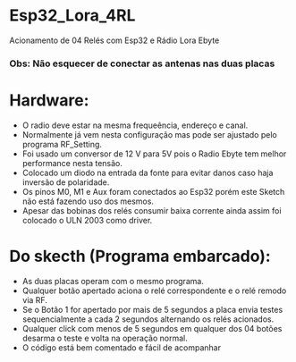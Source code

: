 # Esp32_Lora_4RL
Acionamento de 04 Relés com Esp32 e Rádio Lora Ebyte
### Obs: Não esquecer de conectar as antenas nas duas placas
# Hardware:
- O radio deve estar na mesma frequeência, endereço e canal.
- Normalmente já vem nesta configuração mas pode ser ajustado pelo programa RF_Setting.
- Foi usado um conversor de 12 V para 5V pois o Radio Ebyte tem melhor performance nesta tensão.
- Colocado um diodo na entrada da fonte para evitar danos caso haja inversão de polaridade.
- Os pinos M0, M1 e Aux foram conectados ao Esp32 porém este Sketch não está fazendo uso dos mesmos.
- Apesar das bobinas dos relés consumir baixa corrente ainda assim foi colocado o ULN 2003 como driver.
# Do skecth (Programa embarcado):
- As duas placas operam com o mesmo programa.
- Qualquer botão apertado aciona o relé correspondente e o relé remodo via RF.
- Se o Botão 1 for apertado por mais de 5 segundos a placa envia testes sequencialmente a cada 2 segundos alternando os relés acionados.
- Qualquer click com menos de 5 segundos em qualquer dos 04 botões desarma o teste e volta na operação normal.
- O código está bem comentado e fácil de acompanhar

